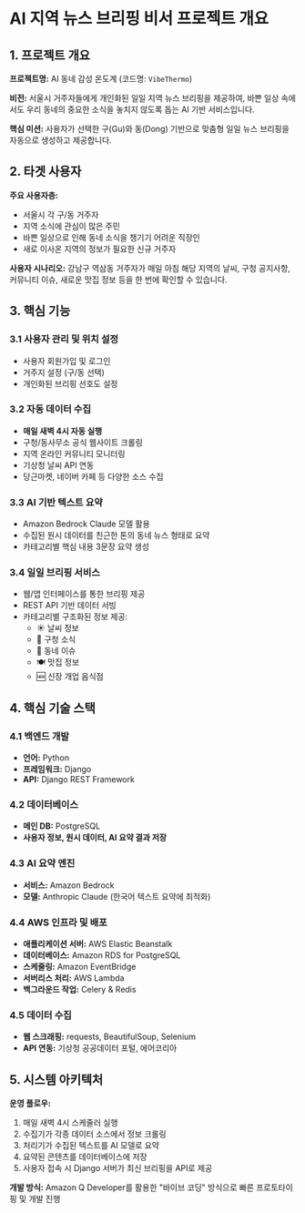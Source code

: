 # AI 지역 뉴스 브리핑 비서 프로젝트 개요

## 1. 프로젝트 개요

**프로젝트명:** AI 동네 감성 온도계 (코드명: `VibeThermo`)

**비전:** 서울시 거주자들에게 개인화된 일일 지역 뉴스 브리핑을 제공하여, 바쁜 일상 속에서도 우리 동네의 중요한 소식을 놓치지 않도록 돕는 AI 기반 서비스입니다.

**핵심 미션:** 사용자가 선택한 구(Gu)와 동(Dong) 기반으로 맞춤형 일일 뉴스 브리핑을 자동으로 생성하고 제공합니다.

## 2. 타겟 사용자

**주요 사용자층:**
- 서울시 각 구/동 거주자
- 지역 소식에 관심이 많은 주민
- 바쁜 일상으로 인해 동네 소식을 챙기기 어려운 직장인
- 새로 이사온 지역의 정보가 필요한 신규 거주자

**사용자 시나리오:** 강남구 역삼동 거주자가 매일 아침 해당 지역의 날씨, 구청 공지사항, 커뮤니티 이슈, 새로운 맛집 정보 등을 한 번에 확인할 수 있습니다.

## 3. 핵심 기능

### 3.1 사용자 관리 및 위치 설정
- 사용자 회원가입 및 로그인
- 거주지 설정 (구/동 선택)
- 개인화된 브리핑 선호도 설정

### 3.2 자동 데이터 수집
- **매일 새벽 4시 자동 실행**
- 구청/동사무소 공식 웹사이트 크롤링
- 지역 온라인 커뮤니티 모니터링
- 기상청 날씨 API 연동
- 당근마켓, 네이버 카페 등 다양한 소스 수집

### 3.3 AI 기반 텍스트 요약
- Amazon Bedrock Claude 모델 활용
- 수집된 원시 데이터를 친근한 톤의 동네 뉴스 형태로 요약
- 카테고리별 핵심 내용 3문장 요약 생성

### 3.4 일일 브리핑 서비스
- 웹/앱 인터페이스를 통한 브리핑 제공
- REST API 기반 데이터 서빙
- 카테고리별 구조화된 정보 제공:
  - ☀️ 날씨 정보
  - 📢 구청 소식
  - 💬 동네 이슈
  - 🍽️ 맛집 정보
  - 🆕 신장 개업 음식점

## 4. 핵심 기술 스택

### 4.1 백엔드 개발
- **언어:** Python
- **프레임워크:** Django
- **API:** Django REST Framework

### 4.2 데이터베이스
- **메인 DB:** PostgreSQL
- **사용자 정보, 원시 데이터, AI 요약 결과 저장**

### 4.3 AI 요약 엔진
- **서비스:** Amazon Bedrock
- **모델:** Anthropic Claude (한국어 텍스트 요약에 최적화)

### 4.4 AWS 인프라 및 배포
- **애플리케이션 서버:** AWS Elastic Beanstalk
- **데이터베이스:** Amazon RDS for PostgreSQL  
- **스케줄링:** Amazon EventBridge
- **서버리스 처리:** AWS Lambda
- **백그라운드 작업:** Celery & Redis

### 4.5 데이터 수집
- **웹 스크래핑:** requests, BeautifulSoup, Selenium
- **API 연동:** 기상청 공공데이터 포털, 에어코리아

## 5. 시스템 아키텍처

**운영 플로우:**
1. 매일 새벽 4시 스케줄러 실행
2. 수집기가 각종 데이터 소스에서 정보 크롤링
3. 처리기가 수집된 텍스트를 AI 모델로 요약
4. 요약된 콘텐츠를 데이터베이스에 저장
5. 사용자 접속 시 Django 서버가 최신 브리핑을 API로 제공

**개발 방식:** Amazon Q Developer를 활용한 "바이브 코딩" 방식으로 빠른 프로토타이핑 및 개발 진행